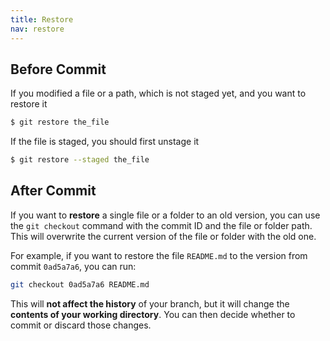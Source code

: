 ```yaml
---
title: Restore
nav: restore
---
```


## Before Commit

If you modified a file or a path, which is not staged yet, and you want to restore it

```sh
$ git restore the_file
```

If the file is staged, you should first unstage it

```sh
$ git restore --staged the_file
```


## After Commit

If you want to **restore** a single file or a folder to an old version, you can use the ``git checkout`` command with the commit ID and the file or folder path. This will overwrite the current version of the file or folder with the old one.

For example, if you want to restore the file ``README.md`` to the version from commit ``0ad5a7a6``, you can run:

```sh
git checkout 0ad5a7a6 README.md
```

This will **not affect the history** of your branch, but it will change the **contents of your working directory**. You can then decide whether to commit or discard those changes.

